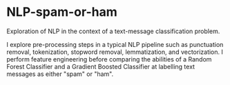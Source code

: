 # NLP-spam-or-ham
Exploration of NLP in the context of a text-message classification problem.

I explore pre-processing steps in a typical NLP pipeline such as punctuation removal, tokenization, stopword removal, lemmatization, and vectorization. I perform feature engineering before comparing the abilities of a Random Forest Classifier and a Gradient Boosted Classifier at labelling text messages as either "spam" or "ham".

